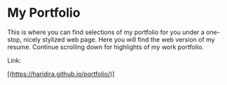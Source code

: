 # My Portfolio

This is where you can find selections of my portfolio for you under a one-stop, nicely stylized web page. Here you will find the web version of my resume. Continue scrolling down for highlights of my work portfolio.

Link:

[(https://haridira.github.io/portfolio/)]
